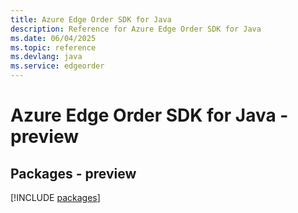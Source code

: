 ```yaml
---
title: Azure Edge Order SDK for Java
description: Reference for Azure Edge Order SDK for Java
ms.date: 06/04/2025
ms.topic: reference
ms.devlang: java
ms.service: edgeorder
---
```

# Azure Edge Order SDK for Java - preview
## Packages - preview
[!INCLUDE [packages](edge-order-index.md)]
